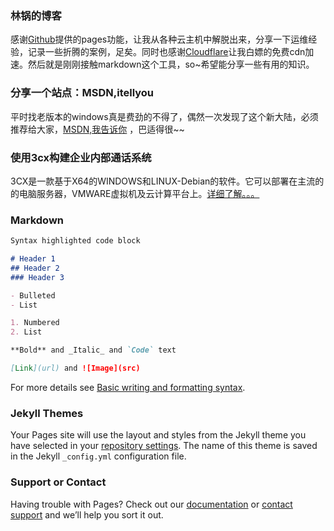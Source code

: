 ### 林锅的博客

  感谢[Github](https://github.com)提供的pages功能，让我从各种云主机中解脱出来，分享一下运维经验，记录一些折腾的案例，足矣。同时也感谢[Cloudflare](https://www.cloudflare.com/zh-cn/)让我白嫖的免费cdn加速。然后就是刚刚接触markdown这个工具，so~希望能分享一些有用的知识。 


### 分享一个站点：MSDN,itellyou

  平时找老版本的windows真是费劲的不得了，偶然一次发现了这个新大陆，必须推荐给大家，[MSDN,我告诉你](https://msdn.itellyou.cn/) ，巴适得很~~

### 使用3cx构建企业内部通话系统

  3CX是一款基于X64的WINDOWS和LINUX-Debian的软件。它可以部署在主流的的电脑服务器，VMWARE虚拟机及云计算平台上。[详细了解。。。](3cx.md)
  
  
### Markdown
```markdown
Syntax highlighted code block

# Header 1
## Header 2
### Header 3

- Bulleted
- List

1. Numbered
2. List

**Bold** and _Italic_ and `Code` text

[Link](url) and ![Image](src)
```

For more details see [Basic writing and formatting syntax](https://docs.github.com/en/github/writing-on-github/getting-started-with-writing-and-formatting-on-github/basic-writing-and-formatting-syntax).

### Jekyll Themes

Your Pages site will use the layout and styles from the Jekyll theme you have selected in your [repository settings](https://github.com/lcrs-git/lcr.github.io/settings/pages). The name of this theme is saved in the Jekyll `_config.yml` configuration file.

### Support or Contact

Having trouble with Pages? Check out our [documentation](https://docs.github.com/categories/github-pages-basics/) or [contact support](https://support.github.com/contact) and we’ll help you sort it out.
